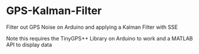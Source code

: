 # GPS-Kalman-Filter
Filter out GPS Noise on Arduino and applying a Kalman Filter with SSE

Note this requires the TinyGPS++ Library on Arduino to work and a MATLAB API to display data
